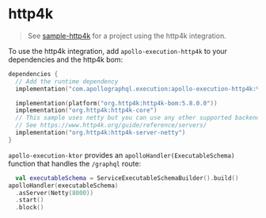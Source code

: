 # http4k

> See [sample-http4k](https://github.com/apollographql/apollo-kotlin-execution/tree/main/sample-http4k) for a project using the http4k integration.

To use the http4k integration, add `apollo-execution-http4k` to your dependencies and the http4k bom:

```kotlin
dependencies {
  // Add the runtime dependency
  implementation("com.apollographql.execution:apollo-execution-http4k:%latest_version%")

  implementation(platform("org.http4k:http4k-bom:5.8.0.0"))
  implementation("org.http4k:http4k-core")
  // This sample uses netty but you can use any other supported backend
  // See https://www.http4k.org/guide/reference/servers/
  implementation("org.http4k:http4k-server-netty")
}
```

`apollo-execution-ktor` provides an `apolloHandler(ExecutableSchema)` function that handles the `/graphql` route:

```kotlin
  val executableSchema = ServiceExecutableSchemaBuilder().build()
apolloHandler(executableSchema)
  .asServer(Netty(8000))
  .start()
  .block()
```

